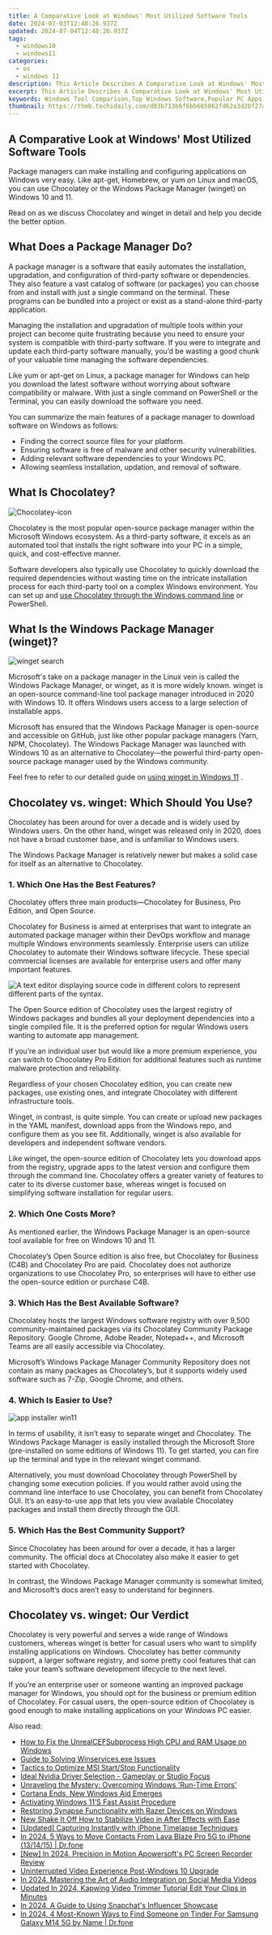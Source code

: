 ```yaml
---
title: A Comparative Look at Windows' Most Utilized Software Tools
date: 2024-07-03T12:48:26.937Z
updated: 2024-07-04T12:48:26.937Z
tags:
  - windows10
  - windows11
categories:
  - os
  - windows 11
description: This Article Describes A Comparative Look at Windows' Most Utilized Software Tools
excerpt: This Article Describes A Comparative Look at Windows' Most Utilized Software Tools
keywords: Windows Tool Comparison,Top Windows Software,Popular PC Apps Windows,Windows Essential Tools,Key Windows Programs,Main Windows Utilities,Standard Windows Apps
thumbnail: https://thmb.techidaily.com/d03b713b6f6bb665862fd62a3d2bf27a022b75c767766bbee971744ee132695c.jpg
---
```


## A Comparative Look at Windows' Most Utilized Software Tools

 Package managers can make installing and configuring applications on Windows very easy. Like apt-get, Homebrew, or yum on Linux and macOS, you can use Chocolatey or the Windows Package Manager (winget) on Windows 10 and 11.

 Read on as we discuss Chocolatey and winget in detail and help you decide the better option.

## What Does a Package Manager Do?

 A package manager is a software that easily automates the installation, upgradation, and configuration of third-party software or dependencies. They also feature a vast catalog of software (or packages) you can choose from and install with just a single command on the terminal. These programs can be bundled into a project or exist as a stand-alone third-party application.

 Managing the installation and upgradation of multiple tools within your project can become quite frustrating because you need to ensure your system is compatible with third-party software. If you were to integrate and update each third-party software manually, you’d be wasting a good chunk of your valuable time managing the software dependencies.

 Like yum or apt-get on Linux, a package manager for Windows can help you download the latest software without worrying about software compatibility or malware. With just a single command on PowerShell or the Terminal, you can easily download the software you need.

 You can summarize the main features of a package manager to download software on Windows as follows:

* Finding the correct source files for your platform.
* Ensuring software is free of malware and other security vulnerabilities.
* Adding relevant software dependencies to your Windows PC.
* Allowing seamless installation, updation, and removal of software.

## What Is Chocolatey?

![Chocolatey-icon](https://static1.makeuseofimages.com/wordpress/wp-content/uploads/2023/02/chocolatey-icon.jpg)

 Chocolatey is the most popular open-source package manager within the Microsoft Windows ecosystem. As a third-party software, it excels as an automated tool that installs the right software into your PC in a simple, quick, and cost-effective manner.

 Software developers also typically use Chocolatey to quickly download the required dependencies without wasting time on the intricate installation process for each third-party tool on a complex Windows environment. You can set up and [use Chocolatey through the Windows command line](https://www.makeuseof.com/tag/quickest-way-install-windows-software-command-prompt/) or PowerShell.

## What Is the Windows Package Manager (winget)?

![winget search](https://static1.makeuseofimages.com/wordpress/wp-content/uploads/2023/02/winget-search.jpg)

 Microsoft's take on a package manager in the Linux vein is called the Windows Package Manager, or winget, as it is more widely known. winget is an open-source command-line tool package manager introduced in 2020 with Windows 10\. It offers Windows users access to a large selection of installable apps.

 Microsoft has ensured that the Windows Package Manager is open-source and accessible on GitHub, just like other popular package managers (Yarn, NPM, Chocolatey). The Windows Package Manager was launched with Windows 10 as an alternative to Chocolatey—the powerful third-party open-source package manager used by the Windows community.

 Feel free to refer to our detailed guide on [using winget in Windows 11](https://www.makeuseof.com/windows-package-manager-windows-11/) .

## Chocolatey vs. winget: Which Should You Use?

 Chocolatey has been around for over a decade and is widely used by Windows users. On the other hand, winget was released only in 2020, does not have a broad customer base, and is unfamiliar to Windows users.

 The Windows Package Manager is relatively newer but makes a solid case for itself as an alternative to Chocolatey.

### 1\. Which One Has the Best Features?

 Chocolatey offers three main products—Chocolatey for Business, Pro Edition, and Open Source.

 Chocolatey for Business is aimed at enterprises that want to integrate an automated package manager within their DevOps workflow and manage multiple Windows environments seamlessly. Enterprise users can utilize Chocolatey to automate their Windows software lifecycle. These special commercial licenses are available for enterprise users and offer many important features.

![A text editor displaying source code in different colors to represent different parts of the syntax.](https://static1.makeuseofimages.com/wordpress/wp-content/uploads/2023/02/pexels-pixabay-270348.jpg)

 The Open Source edition of Chocolatey uses the largest registry of Windows packages and bundles all your deployment dependencies into a single compiled file. It is the preferred option for regular Windows users wanting to automate app management.

 If you’re an individual user but would like a more premium experience, you can switch to Chocolatey Pro Edition for additional features such as runtime malware protection and reliability.

 Regardless of your chosen Chocolatey edition, you can create new packages, use existing ones, and integrate Chocolatey with different infrastructure tools.

 Winget, in contrast, is quite simple. You can create or upload new packages in the YAML manifest, download apps from the Windows repo, and configure them as you see fit. Additionally, winget is also available for developers and independent software vendors.

 Like winget, the open-source edition of Chocolatey lets you download apps from the registry, upgrade apps to the latest version and configure them through the command line. Chocolatey offers a greater variety of features to cater to its diverse customer base, whereas winget is focused on simplifying software installation for regular users.

### 2\. Which One Costs More?

 As mentioned earlier, the Windows Package Manager is an open-source tool available for free on Windows 10 and 11.

 Chocolatey’s Open Source edition is also free, but Chocolatey for Business (C4B) and Chocolatey Pro are paid. Chocolatey does not authorize organizations to use Chocolatey Pro, so enterprises will have to either use the open-source edition or purchase C4B.

### 3\. Which Has the Best Available Software?

 Chocolatey hosts the largest Windows software registry with over 9,500 community-maintained packages via its Chocolatey Community Package Repository. Google Chrome, Adobe Reader, Notepad++, and Microsoft Teams are all easily accessible via Chocolatey.

 Microsoft’s Windows Package Manager Community Repository does not contain as many packages as Chocolatey’s, but it supports widely used software such as 7-Zip, Google Chrome, and others.

### 4\. Which Is Easier to Use?

![app installer win11](https://static1.makeuseofimages.com/wordpress/wp-content/uploads/2023/02/app-installer.jpg)

 In terms of usability, it isn’t easy to separate winget and Chocolatey. The Windows Package Manager is easily installed through the Microsoft Store (pre-installed on some editions of Windows 11). To get started, you can fire up the terminal and type in the relevant winget command.

 Alternatively, you must download Chocolatey through PowerShell by changing some execution policies. If you would rather avoid using the command line interface to use Chocolatey, you can benefit from Chocolatey GUI. It’s an easy-to-use app that lets you view available Chocolatey packages and install them directly through the GUI.

### 5\. Which Has the Best Community Support?

 Since Chocolatey has been around for over a decade, it has a larger community. The official docs at Chocolatey also make it easier to get started with Chocolatey.

 In contrast, the Windows Package Manager community is somewhat limited, and Microsoft’s docs aren’t easy to understand for beginners.

## Chocolatey vs. winget: Our Verdict

 Chocolatey is very powerful and serves a wide range of Windows customers, whereas winget is better for casual users who want to simplify installing applications on Windows. Chocolatey has better community support, a larger software registry, and some pretty cool features that can take your team’s software development lifecycle to the next level.

 If you’re an enterprise user or someone wanting an improved package manager for Windows, you should opt for the business or premium edition of Chocolatey. For casual users, the open-source edition of Chocolatey is good enough to make installing applications on your Windows PC easier.


<ins class="adsbygoogle"
     style="display:block"
     data-ad-format="autorelaxed"
     data-ad-client="ca-pub-7571918770474297"
     data-ad-slot="1223367746"></ins>



<ins class="adsbygoogle"
     style="display:block"
     data-ad-client="ca-pub-7571918770474297"
     data-ad-slot="8358498916"
     data-ad-format="auto"
     data-full-width-responsive="true"></ins>

<span class="atpl-alsoreadstyle">Also read:</span>
<div><ul>
<li><a href="https://win11-tips.techidaily.com/how-to-fix-the-unrealcefsubprocess-high-cpu-and-ram-usage-on-windows/"><u>How to Fix the UnrealCEFSubprocess High CPU and RAM Usage on Windows</u></a></li>
<li><a href="https://win11-tips.techidaily.com/guide-to-solving-winservicesexe-issues/"><u>Guide to Solving Winservices.exe Issues</u></a></li>
<li><a href="https://win11-tips.techidaily.com/tactics-to-optimize-msi-startstop-functionality/"><u>Tactics to Optimize MSI Start/Stop Functionality</u></a></li>
<li><a href="https://win11-tips.techidaily.com/ideal-nvidia-driver-selection-gameplay-or-studio-focus/"><u>Ideal Nvidia Driver Selection - Gameplay or Studio Focus</u></a></li>
<li><a href="https://win11-tips.techidaily.com/unraveling-the-mystery-overcoming-windows-run-time-errors/"><u>Unraveling the Mystery: Overcoming Windows 'Run-Time Errors'</u></a></li>
<li><a href="https://win11-tips.techidaily.com/cortana-ends-new-windows-aid-emerges/"><u>Cortana Ends, New Windows Aid Emerges</u></a></li>
<li><a href="https://win11-tips.techidaily.com/activating-windows-11s-fast-assist-procedure/"><u>Activating Windows 11’S Fast Assist Procedure</u></a></li>
<li><a href="https://win11-tips.techidaily.com/restoring-synapse-functionality-with-razer-devices-on-windows/"><u>Restoring Synapse Functionality with Razer Devices on Windows</u></a></li>
<li><a href="https://smart-video-editing.techidaily.com/new-shake-it-off-how-to-stabilize-video-in-after-effects-with-ease/"><u>New Shake It Off How to Stabilize Video in After Effects with Ease</u></a></li>
<li><a href="https://extra-information.techidaily.com/updated-capturing-instantly-with-iphone-timelapse-techniques/"><u>[Updated] Capturing Instantly with iPhone Timelapse Techniques</u></a></li>
<li><a href="https://android-transfer.techidaily.com/in-2024-5-ways-to-move-contacts-from-lava-blaze-pro-5g-to-iphone-131415-drfone-by-drfone-transfer-from-android-transfer-from-android/"><u>In 2024, 5 Ways to Move Contacts From Lava Blaze Pro 5G to iPhone (13/14/15) | Dr.fone</u></a></li>
<li><a href="https://screen-sharing-recording.techidaily.com/new-in-2024-precision-in-motion-apowersofts-pc-screen-recorder-review/"><u>[New] In 2024, Precision in Motion  Apowersoft's PC Screen Recorder Review</u></a></li>
<li><a href="https://network-issues.techidaily.com/uninterrupted-video-experience-post-windows-10-upgrade/"><u>Uninterrupted Video Experience Post-Windows 10 Upgrade</u></a></li>
<li><a href="https://facebook-video-recording.techidaily.com/in-2024-mastering-the-art-of-audio-integration-on-social-media-videos/"><u>In 2024, Mastering the Art of Audio Integration on Social Media Videos</u></a></li>
<li><a href="https://video-content-creator.techidaily.com/updated-in-2024-kapwing-video-trimmer-tutorial-edit-your-clips-in-minutes/"><u>Updated In 2024, Kapwing Video Trimmer Tutorial Edit Your Clips in Minutes</u></a></li>
<li><a href="https://extra-hints.techidaily.com/in-2024-a-guide-to-using-snapchats-influencer-showcase/"><u>In 2024, A Guide to Using Snapchat's Influencer Showcase</u></a></li>
<li><a href="https://location-social.techidaily.com/in-2024-4-most-known-ways-to-find-someone-on-tinder-for-samsung-galaxy-m14-5g-by-name-drfone-by-drfone-virtual-android/"><u>In 2024, 4 Most-Known Ways to Find Someone on Tinder For Samsung Galaxy M14 5G by Name | Dr.fone</u></a></li>
</ul></div>
